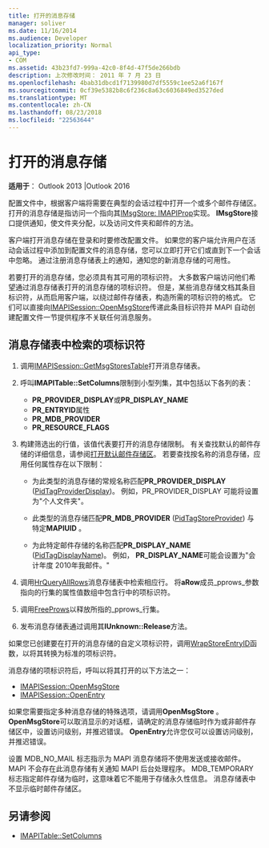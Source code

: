 ```yaml
---
title: 打开的消息存储
manager: soliver
ms.date: 11/16/2014
ms.audience: Developer
localization_priority: Normal
api_type:
- COM
ms.assetid: 43b23fd7-999a-42c0-8f4d-47f5de266bdb
description: 上次修改时间： 2011 年 7 月 23 日
ms.openlocfilehash: 4bab31dbcd1f7139980d7df5559c1ee52a6f167f
ms.sourcegitcommit: 0cf39e5382b8c6f236c8a63c6036849ed3527ded
ms.translationtype: MT
ms.contentlocale: zh-CN
ms.lasthandoff: 08/23/2018
ms.locfileid: "22563644"
---
```

# <a name="opening-a-message-store"></a>打开的消息存储

**适用于**： Outlook 2013 |Outlook 2016 
  
配置文件中，根据客户端将需要在典型的会话过程中打开一个或多个邮件存储区。 打开的消息存储是指访问一个指向其[IMsgStore: IMAPIProp](imsgstoreimapiprop.md)实现。 **IMsgStore**接口提供通知，使文件夹分配，以及访问文件夹和邮件的方法。 
  
客户端打开消息存储在登录和时要修改配置文件。 如果您的客户端允许用户在活动会话过程中添加到配置文件的消息存储，您可以立即打开它们或直到下一个会话中忽略。 通过注册消息存储表上的通知，通知您的新消息存储的可用性。
  
若要打开的消息存储，您必须具有其可用的项标识符。 大多数客户端访问他们希望通过消息存储表打开的消息存储的项标识符。 但是，某些消息存储文档其条目标识符，从而启用客户端，以绕过邮件存储表，构造所需的项标识符的格式。 它们可以直接向[IMAPISession::OpenMsgStore](imapisession-openmsgstore.md)传递此条目标识符并 MAPI 自动创建配置文件一节提供程序不关联任何消息服务。 
  
## <a name="retrieve-an-entry-identifier-from-the-message-store-table"></a>消息存储表中检索的项标识符
  
1. 调用[IMAPISession::GetMsgStoresTable](imapisession-getmsgstorestable.md)打开消息存储表。 
    
2. 呼叫**IMAPITable::SetColumns**限制到小型列集，其中包括以下各列的表： 
    
   - **PR_PROVIDER_DISPLAY**或**PR_DISPLAY_NAME**
   - **PR_ENTRYID**属性 
   - **PR_MDB_PROVIDER**
   - **PR_RESOURCE_FLAGS**
    
3. 构建筛选出的行值，该值代表要打开的消息存储限制。 有关查找默认的邮件存储的详细信息，请参阅[打开默认邮件存储区](opening-the-default-message-store.md)。 若要查找按名称的消息存储，应用任何属性存在以下限制：
    
   - 为此类型的消息存储的常规名称匹配**PR_PROVIDER_DISPLAY** ([PidTagProviderDisplay](pidtagproviderdisplay-canonical-property.md))。 例如，PR_PROVIDER_DISPLAY 可能将设置为"个人文件夹"。
    
   - 此类型的消息存储匹配**PR_MDB_PROVIDER** ([PidTagStoreProvider](pidtagstoreprovider-canonical-property.md)) 与特定**MAPIUID** 。 
    
   - 为此特定邮件存储的名称匹配**PR_DISPLAY_NAME** ([PidTagDisplayName](pidtagdisplayname-canonical-property.md))。 例如， **PR_DISPLAY_NAME**可能会设置为"会计年度 2010年我邮件。" 
    
4. 调用[HrQueryAllRows](hrqueryallrows.md)消息存储表中检索相应行。 将**aRow**成员_pprows_参数指向的行集的属性值数组中包含行中的项标识符。 
    
5. 调用[FreeProws](freeprows.md)以释放所指的_pprows_行集。
    
6. 发布消息存储表通过调用其**IUnknown::Release**方法。 
    
如果您已创建要在打开的消息存储的自定义项标识符，调用[WrapStoreEntryID](wrapstoreentryid.md)函数，以将其转换为标准的项标识符。 
  
消息存储的项标识符后，呼叫以将其打开的以下方法之一：
  
- [IMAPISession::OpenMsgStore](imapisession-openmsgstore.md)
- [IMAPISession::OpenEntry](imapisession-openentry.md)
    
如果您需要指定多种消息存储的特殊选项，请调用**OpenMsgStore** 。 **OpenMsgStore**可以取消显示的对话框，请确定的消息存储临时作为或非邮件存储区中，设置访问级别，并推迟错误。 **OpenEntry**允许您仅可以设置访问级别，并推迟错误。 
  
设置 MDB_NO_MAIL 标志指示为 MAPI 消息存储将不使用发送或接收邮件。 MAPI 不会存在此消息存储有关通知 MAPI 后台处理程序。 MDB_TEMPORARY 标志指定邮件存储为临时，这意味着它不能用于存储永久性信息。 消息存储表中不显示临时邮件存储区。 
  
## <a name="see-also"></a>另请参阅

- [IMAPITable::SetColumns](imapitable-setcolumns.md)

